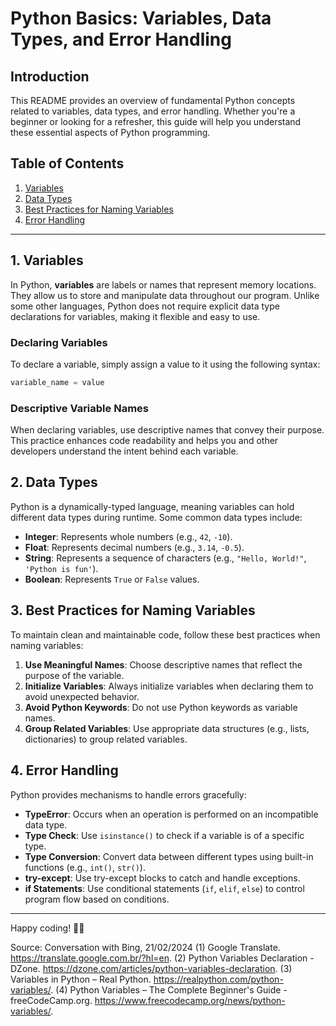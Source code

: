 # Python Basics: Variables, Data Types, and Error Handling

## Introduction
This README provides an overview of fundamental Python concepts related to variables, data types, and error handling. Whether you're a beginner or looking for a refresher, this guide will help you understand these essential aspects of Python programming.

## Table of Contents
1. [Variables](#variables)
2. [Data Types](#data-types)
3. [Best Practices for Naming Variables](#best-practices-for-naming-variables)
4. [Error Handling](#error-handling)

---

## 1. Variables
In Python, **variables** are labels or names that represent memory locations. They allow us to store and manipulate data throughout our program. Unlike some other languages, Python does not require explicit data type declarations for variables, making it flexible and easy to use.

### Declaring Variables
To declare a variable, simply assign a value to it using the following syntax:
```python
variable_name = value
```

### Descriptive Variable Names
When declaring variables, use descriptive names that convey their purpose. This practice enhances code readability and helps you and other developers understand the intent behind each variable.

## 2. Data Types
Python is a dynamically-typed language, meaning variables can hold different data types during runtime. Some common data types include:

- **Integer**: Represents whole numbers (e.g., `42`, `-10`).
- **Float**: Represents decimal numbers (e.g., `3.14`, `-0.5`).
- **String**: Represents a sequence of characters (e.g., `"Hello, World!"`, `'Python is fun'`).
- **Boolean**: Represents `True` or `False` values.

## 3. Best Practices for Naming Variables
To maintain clean and maintainable code, follow these best practices when naming variables:

1. **Use Meaningful Names**: Choose descriptive names that reflect the purpose of the variable.
2. **Initialize Variables**: Always initialize variables when declaring them to avoid unexpected behavior.
3. **Avoid Python Keywords**: Do not use Python keywords as variable names.
4. **Group Related Variables**: Use appropriate data structures (e.g., lists, dictionaries) to group related variables.

## 4. Error Handling
Python provides mechanisms to handle errors gracefully:

- **TypeError**: Occurs when an operation is performed on an incompatible data type.
- **Type Check**: Use `isinstance()` to check if a variable is of a specific type.
- **Type Conversion**: Convert data between different types using built-in functions (e.g., `int()`, `str()`).
- **try-except**: Use try-except blocks to catch and handle exceptions.
- **if Statements**: Use conditional statements (`if`, `elif`, `else`) to control program flow based on conditions.

---

Happy coding! 🐍🚀

Source: Conversation with Bing, 21/02/2024
(1) Google Translate. https://translate.google.com.br/?hl=en.
(2) Python Variables Declaration - DZone. https://dzone.com/articles/python-variables-declaration.
(3) Variables in Python – Real Python. https://realpython.com/python-variables/.
(4) Python Variables – The Complete Beginner's Guide - freeCodeCamp.org. https://www.freecodecamp.org/news/python-variables/.